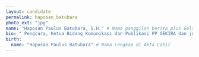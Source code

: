 ```yaml
---
layout: candidate
permalink: haposan_batubara
photo_ext: "jpg"
name: "Haposan Paulus Batubara, S.H." # Nama panggilan berita plus Gelar
bio: " Pengcara, Ketua Bidang Komunikasi dan Publikasi PP GEKIRA dan juga Ketua DPP Partai Gerindra Bidang Agama Katolik dan Wakil Ketua Umum VOX Point Indonesia" #140 karakter
birth:
  name: "Haposan Paulus Batubara" # Nama Lengkap di Akta Lahir
---
```

